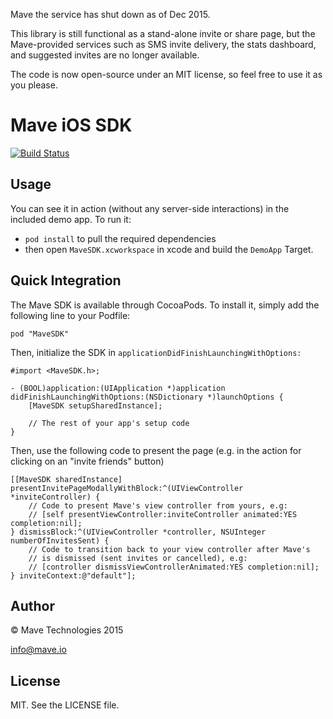 Mave the service has shut down as of Dec 2015.

This library is still functional as a stand-alone invite or share page, but the Mave-provided services such as SMS invite delivery, the stats dashboard, and suggested invites are no longer available.

The code is now open-source under an MIT license, so feel free to use it as you please.

# Mave iOS SDK

[![Build Status](https://travis-ci.org/mave/mave-ios-sdk.svg?branch=master)](https://travis-ci.org/mave/mave-ios-sdk)

## Usage

You can see it in action (without any server-side interactions) in the included demo app. To run it:
 - `pod install` to pull the required dependencies
 - then open `MaveSDK.xcworkspace` in xcode and build the `DemoApp` Target.

## Quick Integration

The Mave SDK is available through CocoaPods. To install it, simply add the following line to your Podfile:

```objc
pod "MaveSDK"
```


Then, initialize the SDK in `applicationDidFinishLaunchingWithOptions:`

```objc
#import <MaveSDK.h>;

- (BOOL)application:(UIApplication *)application didFinishLaunchingWithOptions:(NSDictionary *)launchOptions {
    [MaveSDK setupSharedInstance];

    // The rest of your app's setup code
}
```


Then, use the following code to present the page (e.g. in the action for clicking on an "invite friends" button)


```objc
[[MaveSDK sharedInstance] presentInvitePageModallyWithBlock:^(UIViewController *inviteController) {
    // Code to present Mave's view controller from yours, e.g:
    // [self presentViewController:inviteController animated:YES completion:nil];
} dismissBlock:^(UIViewController *controller, NSUInteger numberOfInvitesSent) {
    // Code to transition back to your view controller after Mave's
    // is dismissed (sent invites or cancelled), e.g:
    // [controller dismissViewControllerAnimated:YES completion:nil];
} inviteContext:@"default"];
```


## Author

© Mave Technologies 2015

info@mave.io

## License

MIT. See the LICENSE file.
